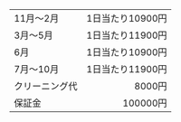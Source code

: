 |  |  |
| --- | ---: |
|11月～2月|1日当たり10900円|
|3月～5月|1日当たり11900円|
|6月|1日当たり10900円|
|7月～10月|1日当たり11900円|
|クリーニング代 | 8000円|
|保証金|100000円|